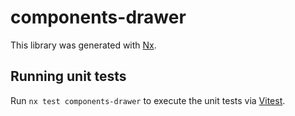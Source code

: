 # components-drawer

This library was generated with [Nx](https://nx.dev).

## Running unit tests

Run `nx test components-drawer` to execute the unit tests via [Vitest](https://vitest.dev/).
